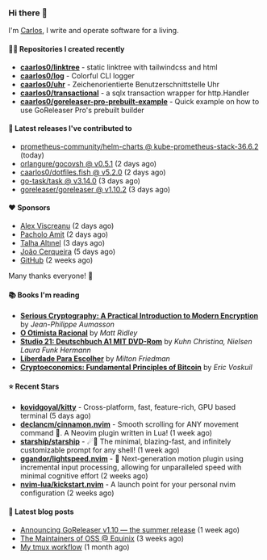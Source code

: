 ### Hi there 👋

I'm [Carlos](https://caarlos0.dev), I write and operate software for a living.

#### 👨‍💻 Repositories I created recently
- **[caarlos0/linktree](https://github.com/caarlos0/linktree)** - static linktree with tailwindcss and html
- **[caarlos0/log](https://github.com/caarlos0/log)** - Colorful CLI logger
- **[caarlos0/uhr](https://github.com/caarlos0/uhr)** - Zeichenorientierte Benutzerschnittstelle Uhr
- **[caarlos0/transactional](https://github.com/caarlos0/transactional)** - a sqlx transaction wrapper for http.Handler
- **[caarlos0/goreleaser-pro-prebuilt-example](https://github.com/caarlos0/goreleaser-pro-prebuilt-example)** - Quick example on how to use GoReleaser Pro&#39;s prebuilt builder

#### 🚀 Latest releases I've contributed to


- [prometheus-community/helm-charts @ kube-prometheus-stack-36.6.2](https://github.com/prometheus-community/helm-charts/releases/tag/kube-prometheus-stack-36.6.2) (today)
- [orlangure/gocovsh @ v0.5.1](https://github.com/orlangure/gocovsh/releases/tag/v0.5.1) (2 days ago)
- [caarlos0/dotfiles.fish @ v5.2.0](https://github.com/caarlos0/dotfiles.fish/releases/tag/v5.2.0) (2 days ago)
- [go-task/task @ v3.14.0](https://github.com/go-task/task/releases/tag/v3.14.0) (3 days ago)
- [goreleaser/goreleaser @ v1.10.2](https://github.com/goreleaser/goreleaser/releases/tag/v1.10.2) (3 days ago)

#### ❤️ Sponsors
- [Alex Viscreanu](https://github.com/aexvir) (2 days ago)
- [Pacholo Amit](https://github.com/pacholoamit) (2 days ago)
- [Talha Altınel](https://github.com/MrWormHole) (3 days ago)
- [João Cerqueira](https://github.com/crqra) (5 days ago)
- [GitHub](https://github.com/github) (2 weeks ago)

Many thanks everyone! 🙏

#### 📚 Books I'm reading
- **[Serious Cryptography: A Practical Introduction to Modern Encryption](https://www.goodreads.com/book/show/36265193-serious-cryptography)** by _Jean-Philippe Aumasson_
- **[O Otimista Racional](https://www.goodreads.com/book/show/32706964-o-otimista-racional)** by _Matt Ridley_
- **[Studio 21: Deutschbuch A1 MIT DVD-Rom](https://www.goodreads.com/book/show/25495148-studio-21)** by _Kuhn Christina, Nielsen Laura Funk Hermann_
- **[Liberdade Para Escolher](https://www.goodreads.com/book/show/17238591-liberdade-para-escolher)** by _Milton Friedman_
- **[Cryptoeconomics: Fundamental Principles of Bitcoin](https://www.goodreads.com/book/show/56919322-cryptoeconomics)** by _Eric Voskuil_

#### ⭐ Recent Stars


- **[kovidgoyal/kitty](https://github.com/kovidgoyal/kitty)** - Cross-platform, fast, feature-rich, GPU based terminal (5 days ago)
- **[declancm/cinnamon.nvim](https://github.com/declancm/cinnamon.nvim)** - Smooth scrolling for ANY movement command 🤯. A Neovim plugin written in Lua! (1 week ago)
- **[starship/starship](https://github.com/starship/starship)** - ☄🌌️  The minimal, blazing-fast, and infinitely customizable prompt for any shell! (1 week ago)
- **[ggandor/lightspeed.nvim](https://github.com/ggandor/lightspeed.nvim)** - 🌌 Next-generation motion plugin using incremental input processing, allowing for unparalleled speed with minimal cognitive effort (2 weeks ago)
- **[nvim-lua/kickstart.nvim](https://github.com/nvim-lua/kickstart.nvim)** - A launch point for your personal nvim configuration (2 weeks ago)

#### 📄 Latest blog posts
- [Announcing GoReleaser v1.10 — the summer release](https://carlosbecker.com/posts/goreleaser-v1.10/) (1 week ago)
- [The Maintainers of OSS @ Equinix](https://carlosbecker.com/posts/equinix-maintainers-oss/) (3 weeks ago)
- [My tmux workflow](https://carlosbecker.com/posts/tmux-sessionizer/) (1 month ago)
